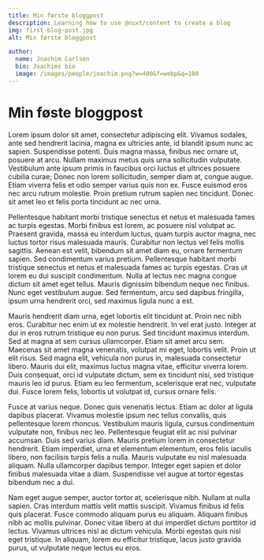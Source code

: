 ```yaml
---
title: Min første bloggpost
description: Learning how to use @nuxt/content to create a blog
img: first-blog-post.jpg
alt: Min første bloggpost

author:
  name: Joachim Carlsen
  bio: Joachims bio
  image: /images/people/joachim.png?w=400&f=webp&q=100
---
```

# Min føste bloggpost

Lorem ipsum dolor sit amet, consectetur adipiscing elit. Vivamus sodales, ante sed hendrerit lacinia, magna ex ultricies ante, id blandit ipsum nunc ac sapien. Suspendisse potenti. Duis magna massa, finibus nec ornare ut, posuere at arcu. Nullam maximus metus quis urna sollicitudin vulputate. Vestibulum ante ipsum primis in faucibus orci luctus et ultrices posuere cubilia curae; Donec non lorem sollicitudin, semper diam at, congue augue. Etiam viverra felis et odio semper varius quis non ex. Fusce euismod eros nec arcu rutrum molestie. Proin pretium rutrum sapien nec tincidunt. Donec sit amet leo et felis porta tincidunt ac nec urna.

Pellentesque habitant morbi tristique senectus et netus et malesuada fames ac turpis egestas. Morbi finibus est lorem, ac posuere nisl volutpat ac. Praesent gravida, massa eu interdum luctus, quam turpis auctor magna, nec luctus tortor risus malesuada mauris. Curabitur non lectus vel felis mollis sagittis. Aenean est velit, bibendum sit amet diam eu, ornare fermentum sapien. Sed condimentum varius pretium. Pellentesque habitant morbi tristique senectus et netus et malesuada fames ac turpis egestas. Cras ut lorem eu dui suscipit condimentum. Nulla at lectus nec magna congue dictum sit amet eget tellus. Mauris dignissim bibendum neque nec finibus. Nunc eget vestibulum augue. Sed fermentum, arcu sed dapibus fringilla, ipsum urna hendrerit orci, sed maximus ligula nunc a est.

Mauris hendrerit diam urna, eget lobortis elit tincidunt at. Proin nec nibh eros. Curabitur nec enim ut ex molestie hendrerit. In vel erat justo. Integer at dui in eros rutrum tristique eu non purus. Sed tincidunt maximus interdum. Sed at magna at sem cursus ullamcorper. Etiam sit amet arcu sem. Maecenas sit amet magna venenatis, volutpat mi eget, lobortis velit. Proin ut elit risus. Sed magna elit, vehicula non purus in, malesuada consectetur libero. Mauris dui elit, maximus luctus magna vitae, efficitur viverra lorem. Duis consequat, orci id vulputate dictum, sem ex tincidunt nisi, sed tristique mauris leo id purus. Etiam eu leo fermentum, scelerisque erat nec, vulputate dui. Fusce lorem felis, lobortis ut volutpat id, cursus ornare felis.

Fusce at varius neque. Donec quis venenatis lectus. Etiam ac dolor at ligula dapibus placerat. Vivamus molestie ipsum nec tellus convallis, quis pellentesque lorem rhoncus. Vestibulum mauris ligula, cursus condimentum vulputate non, finibus nec leo. Pellentesque feugiat elit ac nisi pulvinar accumsan. Duis sed varius diam. Mauris pretium lorem in consectetur hendrerit. Etiam imperdiet, urna et elementum elementum, eros felis iaculis libero, non facilisis turpis felis a nulla. Mauris vulputate eu nisl malesuada aliquam. Nulla ullamcorper dapibus tempor. Integer eget sapien et dolor finibus malesuada vitae a diam. Suspendisse vel augue at tortor egestas bibendum nec a dui.

Nam eget augue semper, auctor tortor at, scelerisque nibh. Nullam at nulla sapien. Cras interdum mattis velit mattis suscipit. Vivamus finibus id felis quis placerat. Fusce commodo aliquam purus eu aliquam. Aliquam finibus nibh ac mollis pulvinar. Donec vitae libero at dui imperdiet dictum porttitor id lectus. Vivamus ultrices nisl ac dictum vehicula. Morbi egestas quis nisl eget tristique. In aliquam, lorem eu efficitur tristique, lacus justo gravida purus, ut vulputate neque lectus eu eros. 

